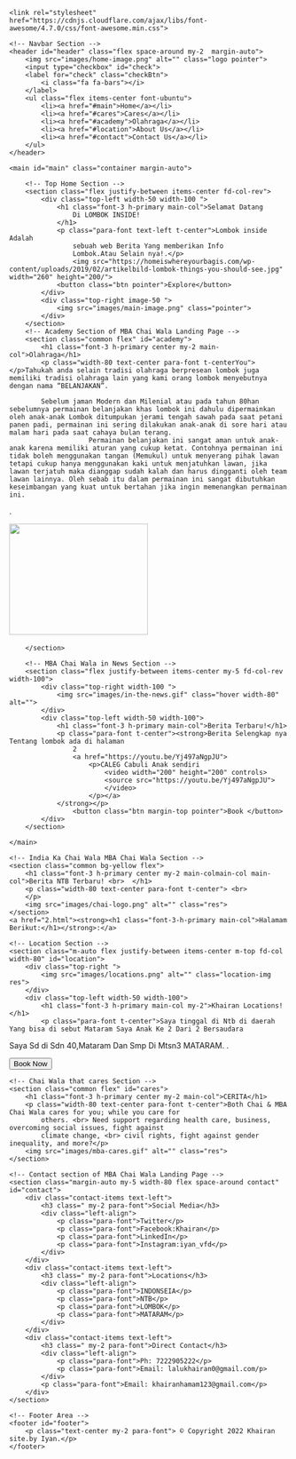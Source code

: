 <!DOCTYPE html>
<html lang="en">

<head>
    <meta charset="UTF-8">
    <meta http-equiv="X-UA-Compatible" content="IE=edge">
    <meta name="viewport" content="width=device-width, initial-scale=1.0">
    <title>SASASAK.INSIDE</title>
    <link rel="stylesheet" href="style.css">
    <link rel="stylesheet" media="screen and (max-width: 724px)" href="responsive.css">

    <link rel="stylesheet" href="https://cdnjs.cloudflare.com/ajax/libs/font-awesome/4.7.0/css/font-awesome.min.css">
</head>

<body>

    <!-- Navbar Section -->
    <header id="header" class="flex space-around my-2  margin-auto">
        <img src="images/home-image.png" alt="" class="logo pointer">
        <input type="checkbox" id="check">
        <label for="check" class="checkBtn">
            <i class="fa fa-bars"></i>
        </label>
        <ul class="flex items-center font-ubuntu">
            <li><a href="#main">Home</a></li>
            <li><a href="#cares">Cares</a></li>
            <li><a href="#academy">Olahraga</a></li>
            <li><a href="#location">About Us</a></li>
            <li><a href="#contact">Contact Us</a></li>
        </ul>
    </header>

    <main id="main" class="container margin-auto">

        <!-- Top Home Section -->
        <section class="flex justify-between items-center fd-col-rev">
            <div class="top-left width-50 width-100 ">
                <h1 class="font-3 h-primary main-col">Selamat Datang 
                    Di LOMBOK INSIDE!
                </h1>
                <p class="para-font text-left t-center">Lombok inside Adalah
                    sebuah web Berita Yang memberikan Info
                    Lombok.Atau Selain nya!.</p>
                    <img src="https://homeiswhereyourbagis.com/wp-content/uploads/2019/02/artikelbild-lombok-things-you-should-see.jpg" width="260" height="200/">
                <button class="btn pointer">Explore</button>
            </div>
            <div class="top-right image-50 ">
                <img src="images/main-image.png" class="pointer">
            </div>
        </section>
        <!-- Academy Section of MBA Chai Wala Landing Page -->
        <section class="common flex" id="academy">
            <h1 class="font-3 h-primary center my-2 main-col">Olahraga</h1>
            <p class="width-80 text-center para-font t-centerYou"></p>Tahukah anda selain tradisi olahraga berpresean lombok juga memiliki tradisi olahraga lain yang kami orang lombok menyebutnya dengan nama “BELANJAKAN”.

            Sebelum jaman Modern dan Milenial atau pada tahun 80han sebelumnya permainan belanjakan khas lombok ini dahulu dipermainkan oleh anak-anak Lombok ditumpukan jerami tengah sawah pada saat petani panen padi, permainan ini sering dilakukan anak-anak di sore hari atau malam hari pada saat cahaya bulan terang.
                        Permainan belanjakan ini sangat aman untuk anak-anak karena memiliki aturan yang cukup ketat. Contohnya permainan ini tidak boleh menggunakan tangan (Memukul) untuk menyerang pihak lawan tetapi cukup hanya menggunakan kaki untuk menjatuhkan lawan, jika lawan terjatuh maka dianggap sudah kalah dan harus dingganti oleh team lawan lainnya. Oleh sebab itu dalam permainan ini sangat dibutuhkan keseimbangan yang kuat untuk bertahan jika ingin memenangkan permainan ini.
.</p>
<img src="https://lombokgroup.com/wp-content/uploads/2017/11/belanjakan2.jpg" width="250" height="200"/>
            <img src="images//praful-billore.png" alt="" class="res">

        </section>

        <!-- MBA Chai Wala in News Section -->
        <section class="flex justify-between items-center my-5 fd-col-rev width-100">
            <div class="top-right width-100 ">
                <img src="images/in-the-news.gif" class="hover width-80" alt="">
            </div>
            <div class="top-left width-50 width-100">
                <h1 class="font-3 h-primary main-col">Berita Terbaru!</h1>
                <p class="para-font t-center"><strong>Berita Selengkap nya Tentang lombok ada di halaman 
                    2
                    <a href="https://youtu.be/Yj497aNgpJU">
                        <p>CALEG Cabuli Anak sendiri
                            <video width="200" height="200" controls>
                            <source src="https://youtu.be/Yj497aNgpJU">
                            </video>
                        </p></a>
                </strong></p>
                    <button class="btn margin-top pointer">Book </button>
            </div>
        </section>

    </main>

    <!-- India Ka Chai Wala MBA Chai Wala Section -->
    <section class="common bg-yellow flex">
        <h1 class="font-3 h-primary center my-2 main-colmain-col main-col">Berita NTB Terbaru! <br>  </h1>
        <p class="width-80 text-center para-font t-center"> <br> 
        </p>
        <img src="images/chai-logo.png" alt="" class="res">
    </section>
    <a href="2.html"><strong><h1 class="font-3-h-primary main-col">Halamam Berikut:</h1></strong>:</a>

    <!-- Location Section -->
    <section class="m-auto flex justify-between items-center m-top fd-col width-80" id="location">
        <div class="top-right ">
            <img src="images/locations.png" alt="" class="location-img res">
        </div>
        <div class="top-left width-50 width-100">
            <h1 class="font-3 h-primary main-col my-2">Khairan Locations!</h1>
            <p class="para-font t-center">Saya tinggal di Ntb di daerah Yang bisa di sebut Mataram Saya Anak Ke 2 Dari 2 Bersaudara
   Saya Sd di Sdn 40,Mataram Dan Smp Di Mtsn3 MATARAM.             .</p>
        </div>
    </section>
    <button class="btn text-center pointer">Book Now</button>

    <!-- Chai Wala that cares Section -->
    <section class="common flex" id="cares">
        <h1 class="font-3 h-primary center my-2 main-col">CERITA</h1>
        <p class="width-80 text-center para-font t-center">Both Chai & MBA Chai Wala cares for you; while you care for
            others. <br> Need support regarding health care, business, overcoming social issues, fight against
            climate change, <br> civil rights, fight against gender inequality, and more?</p>
        <img src="images/mba-cares.gif" alt="" class="res">
    </section>

    <!-- Contact section of MBA Chai Wala Landing Page -->
    <section class="margin-auto my-5 width-80 flex space-around contact" id="contact">
        <div class="contact-items text-left">
            <h3 class=" my-2 para-font">Social Media</h3>
            <div class="left-align">
                <p class="para-font">Twitter</p>
                <p class="para-font">Facebook:Khairan</p>
                <p class="para-font">LinkedIn</p>
                <p class="para-font">Instagram:iyan_vfd</p>
            </div>
        </div>
        <div class="contact-items text-left">
            <h3 class=" my-2 para-font">Locations</h3>
            <div class="left-align">
                <p class="para-font">INDONSEIA</p>
                <p class="para-font">NTB</p>
                <p class="para-font">LOMBOK</p>
                <p class="para-font">MATARAM</p>
            </div>
        </div>
        <div class="contact-items text-left">
            <h3 class=" my-2 para-font">Direct Contact</h3>
            <div class="left-align">
                <p class="para-font">Ph: 7222905222</p>
                <p class="para-font">Email: lalukhairan0@gmail.com/p>
            </div>
            <p class="para-font">Email: khairanhamam123@gmail.com</p>
        </div>
    </section>

    <!-- Footer Area -->
    <footer id="footer">
        <p class="text-center my-2 para-font"> © Copyright 2022 Khairan site.by Iyan.</p>
    </footer>
</body>
</html>

